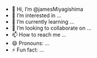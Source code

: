 - 👋 Hi, I’m @jamesMiyagishima
- 👀 I’m interested in ...
- 🌱 I’m currently learning ...
- 💞️ I’m looking to collaborate on ...
- 📫 How to reach me ...
- 😄 Pronouns: ...
- ⚡ Fun fact: ...

<!---
jamesMiyagishima/jamesMiyagishima is a ✨ special ✨ repository because its `README.md` (this file) appears on your GitHub profile.
You can click the Preview link to take a look at your changes.
--->
